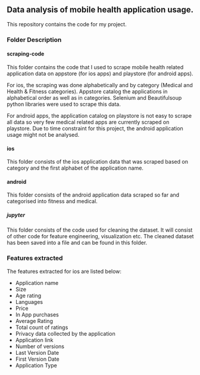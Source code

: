 ## Data analysis of mobile health application usage.

This repository contains the code for my project.


###  Folder Description

#### scraping-code

This folder contains the code that I used to scrape mobile health related application data on appstore (for ios apps) and playstore (for android apps). 

For ios, the scraping was done alphabetically and by category (Medical and Health & Fitness categories). Appstore catalog the applications in alphabetical order as well as in categories. Selenium and Beautifulsoup python libraries were used to scrape this data.

For android apps, the application catalog on playstore is not easy to scrape all data so very few medical related apps are currently scraped on playstore. Due to time constraint for this project, the android application usage might not be analysed.

#### ios

This folder consists of the ios application data that was scraped based on category and the first alphabet of the application name.


#### android

This folder consists of the android application data scraped so far and categorised into fitness and medical.


##### jupyter

This folder consists of the code used for cleaning the dataset. It will consist of other code for feature engineering, visualization etc. The cleaned dataset has been saved into a file and can be found in this folder.


### Features extracted

The features extracted for ios are listed below:

- Application name
- Size
- Age rating
- Languages
- Price
- In App purchases
- Average Rating
- Total count of ratings
- Privacy data collected by the application
- Application link
- Number of versions
- Last Version Date
- First Version Date
- Application Type